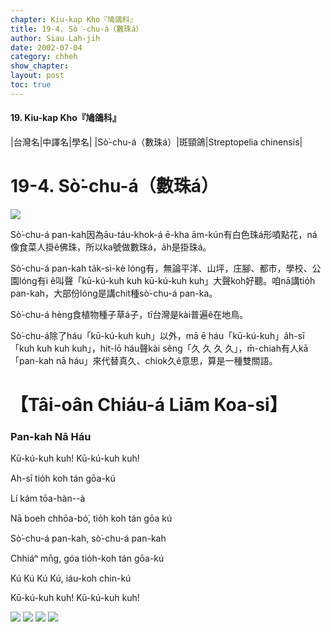 ```yaml
---
chapter: Kiu-kap Kho『鳩鴿科』
title: 19-4. Sò͘-chu-á（數珠á）
author: Siau Lah-jih
date: 2002-07-04
category: chheh
show_chapter: 
layout: post
toc: true
---
```


#### 19. Kiu-kap Kho『鳩鴿科』


|台灣名|中譯名|學名|
|Sò͘-chu-á（數珠á）|斑頸鴿|Streptopelia chinensis|


# 19-4. Sò͘-chu-á（數珠á）


![](../too5/19/19-4-1.Sò͘-chu-á.jpg)


Sò͘-chu-á pan-kah因為āu-táu-khok-á ē-kha ām-kún有白色珠á形噴點花，ná像食菜人掛ê佛珠，所以ka號做數珠á，a̍h是掛珠á。

Sò͘-chu-á pan-kah ta̍k-sì-kè lóng有，無論平洋、山坪，庄腳、都市，學校、公園lóng有i ê叫聲「kū-kú-kuh kuh kū-kú-kuh kuh」大聲koh好聽。咱nā講tio̍h pan-kah，大部份lóng是講chit種sò͘-chu-á pan-ka。

Sò͘-chu-á hèng食植物種子草á子，tī台灣是kài普遍ê在地鳥。

Sò͘-chu-á除了háu「kū-kú-kuh kuh」以外，mā ē háu「kū-kú-kuh」a̍h-sī「kuh kuh kuh kuh」，hit-lō háu聲kài sêng「久 久 久 久」，m̄-chiah有人kā「pan-kah nā háu」來代替真久、chiok久ê意思，算是一種雙關語。


# 【Tâi-oân Chiáu-á Liām Koa-si】

### **Pan-kah Nā Háu**

Kū-kú-kuh kuh! Kū-kú-kuh kuh!

Ah-sī tio̍h koh tán gōa-kú

Lí kám tōa-hàn--à
 
Nā boeh chhōa-bó͘, tio̍h koh tán gōa kú

Sò͘-chu-á pan-kah, sò͘-chu-á pan-kah

Chhiáⁿ mn̄g, góa tio̍h-koh tán gōa-kú

Kú Kú Kú Kú, iáu-koh chin-kú

Kū-kú-kuh kuh! Kū-kú-kuh kuh!


![](../too5/19/19-4-3.Sò͘-chu-á.jpg)
![](../too5/19/19-4-2.Sò͘-chu-á.jpg)
![](../too5/19/19-4-4.Sò͘-chu-á.jpg)
![](../too5/19/19-4-5.Sò͘-chu-á.jpg)


